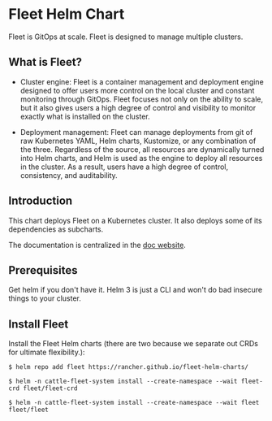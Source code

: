 # Fleet Helm Chart

Fleet is GitOps at scale. Fleet is designed to manage multiple clusters.

## What is Fleet?

* Cluster engine: Fleet is a container management and deployment engine designed to offer users more control on the local cluster and constant monitoring through GitOps. Fleet focuses not only on the ability to scale, but it also gives users a high degree of control and visibility to monitor exactly what is installed on the cluster.

* Deployment management: Fleet can manage deployments from git of raw Kubernetes YAML, Helm charts, Kustomize, or any combination of the three. Regardless of the source, all resources are dynamically turned into Helm charts, and Helm is used as the engine to deploy all resources in the cluster. As a result, users have a high degree of control, consistency, and auditability.

## Introduction

This chart deploys Fleet on a Kubernetes cluster. It also deploys some of its dependencies as subcharts.

The documentation is centralized in the [doc website](https://fleet.rancher.io/).

## Prerequisites

Get helm if you don't have it. Helm 3 is just a CLI and won't do bad insecure things to your cluster.


## Install Fleet

Install the Fleet Helm charts (there are two because we separate out CRDs for ultimate flexibility.):

```
$ helm repo add fleet https://rancher.github.io/fleet-helm-charts/

$ helm -n cattle-fleet-system install --create-namespace --wait fleet-crd fleet/fleet-crd

$ helm -n cattle-fleet-system install --create-namespace --wait fleet fleet/fleet
```